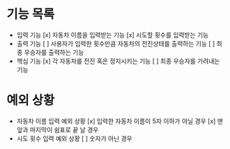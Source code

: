 # 기능 목록

- 입력 기능
  [x] 자동차 이름을 입력받는 기능
  [x] 시도할 횟수를 입력받는 기능
- 출력 기능
  [ ] 사용자가 입력한 횟수만큼 자동차의 전진상태를 출력하는 기능
  [ ] 최종 우승자를 출력하는 기능
- 핵심 기능
	[x] 각 자동차를 전진 혹은 정지시키는 기능
	[ ] 최종 우승자를 가려내는 기능

# 예외 상황

- 자동차 이름 입력 예외 상황
  [x] 입력한 자동차 이름이 5자 이하가 아닐 경우
  [x] 맨 앞과 마지막이 쉼표로 끝 날 경우
- 시도 횟수 입력 예외 상황
  [ ] 숫자가 아닌 경우